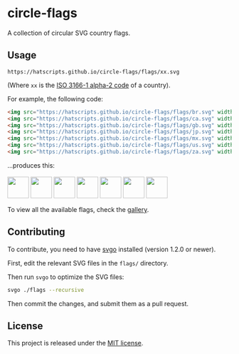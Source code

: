 # circle-flags

A collection of circular SVG country flags.

## Usage

```
https://hatscripts.github.io/circle-flags/flags/xx.svg
```
(Where `xx` is the [ISO 3166-1 alpha-2 code](https://www.iso.org/obp/ui/#search/code/) of a country).

For example, the following code:
```html
<img src="https://hatscripts.github.io/circle-flags/flags/br.svg" width="48">
<img src="https://hatscripts.github.io/circle-flags/flags/ca.svg" width="48">
<img src="https://hatscripts.github.io/circle-flags/flags/gb.svg" width="48">
<img src="https://hatscripts.github.io/circle-flags/flags/jp.svg" width="48">
<img src="https://hatscripts.github.io/circle-flags/flags/mx.svg" width="48">
<img src="https://hatscripts.github.io/circle-flags/flags/us.svg" width="48">
<img src="https://hatscripts.github.io/circle-flags/flags/za.svg" width="48">
```

...produces this:<br/><br/>
<img src="https://hatscripts.github.io/circle-flags/flags/br.svg" width="48">
<img src="https://hatscripts.github.io/circle-flags/flags/ca.svg" width="48">
<img src="https://hatscripts.github.io/circle-flags/flags/gb.svg" width="48">
<img src="https://hatscripts.github.io/circle-flags/flags/jp.svg" width="48">
<img src="https://hatscripts.github.io/circle-flags/flags/mx.svg" width="48">
<img src="https://hatscripts.github.io/circle-flags/flags/us.svg" width="48">
<img src="https://hatscripts.github.io/circle-flags/flags/za.svg" width="48">

To view all the available flags, check the [gallery](all-flags.md).

## Contributing

To contribute, you need to have [svgo](https://github.com/svg/svgo) installed
(version 1.2.0 or newer).

First, edit the relevant SVG files in the `flags/` directory.

Then run `svgo` to optimize the SVG files:

```sh
svgo ./flags --recursive
```

Then commit the changes, and submit them as a pull request.

## License

This project is released under the [MIT license](LICENSE).
